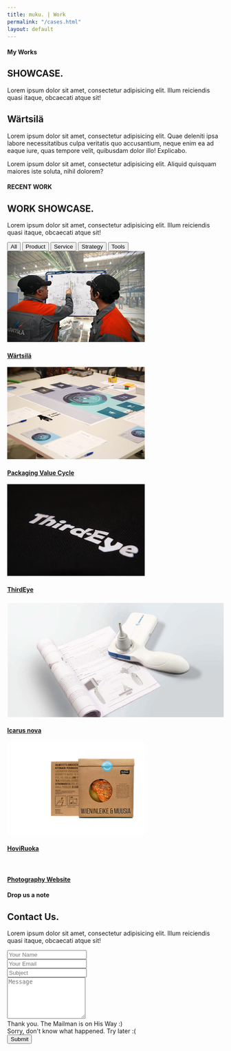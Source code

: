 ```yaml
---
title: muku. | Work
permalink: "/cases.html"
layout: default
---
```

<!--
=================
Hero Area
================= 
-->
<section class="hero-area header-area">
    <div class="container">
        <div class="row">
            <div class="col-md-12">
               <div class="block title">
                    <h4>My Works</h4>
                    <h1>SHOWCASE.</h1>
                    <span class="borderline"></span>
                    <p>Lorem ipsum dolor sit amet, consectetur adipisicing elit. Illum reiciendis quasi itaque, obcaecati atque sit!</p>
                </div>
            </div>
        </div>
    </div>
</section> 
<!--
Start About Section
==================================== -->
<section class="about-2 section bg-gray" id="about">
    <div class="container">
        <div class="row">
            <div class="col-12 col-md-5">
                <h2>Wärtsilä</h2>
            </div>
            <div class="col-12 col-md-7">
                <p>Lorem ipsum dolor sit amet, consectetur adipisicing elit. Quae deleniti ipsa labore necessitatibus culpa veritatis quo accusantium, neque enim ea ad eaque iure, quas tempore velit, quibusdam dolor illo! Explicabo.</p>
                <p>Lorem ipsum dolor sit amet, consectetur adipisicing elit. Aliquid quisquam maiores iste soluta, nihil dolorem?</p>
            </div>
        </div>         
        <!-- End row -->
    </div>     
    <!-- End container -->
</section> 
<!-- End section -->

<!-- Start Portfolio Section
=========================================== -->
<section class="portfolio section" id="portfolio">
    <div class="container-fluid">
        <div class="row">
            <div class="col">
                <div class="title text-center">
                    <h4>RECENT WORK</h4>
                    <h2>WORK SHOWCASE.</h2>
                    <span class="borderline"></span>
                    <p>Lorem ipsum dolor sit amet, consectetur adipisicing elit. Illum reiciendis quasi itaque, obcaecati atque sit!</p>
                </div>
            </div>
        </div>
        <div class="row">
            <div class="col-lg-12">
                <!-- /section title -->
                <div class="portfolio-filter">
                    <button type="button" data-filter="all">All</button>
                    <button type="button" data-filter=".product">Product </button>
                    <button type="button" data-filter=".service">Service</button>
                    <button type="button" data-filter=".strategy">Strategy</button>
                    <button type="button" data-filter=".tools">Tools</button>
                </div>
            </div>
        </div>         
        <!-- /end col-lg-12 -->
        <div class="row portfolio-items-wrapper">
            <div class="col-6 col-md-3 padding-0 mix service">
                 <a class="search-icon" href=""><div class="portfolio-block">
                    <img class="img-fluid" src="images/portfolio/Wartsila.jpg" alt="Wärtsilä">
                    <div class="caption">
                         <i class="tf-ion-ios-search-strong"></i> 
                        <h4><a href="">Wärtsilä</a></h4>
                    </div>
                </div></a>
            </div>
            <div class="col-6 col-md-3 padding-0 mix design strategy">
                <div class="portfolio-block ">
                    <img class="img-fluid" src="images/portfolio/Valuecycle.jpg" alt="">
                    <div class="caption">
                        <h4><a href="">Packaging Value Cycle </a></h4>
                        <a class="search-icon" href=""> <i class="tf-ion-ios-search-strong"></i> </a>
                    </div>
                </div>
            </div>
            <div class="col-6 col-md-3 padding-0 mix photography development">
                <div class="portfolio-block">
                    <img class="img-fluid" src="images/portfolio/ThirdEye.jpg" alt="">
                    <div class="caption">
                        <a class="search-icon" href="images/portfolio/ThirdEye.jpg" data-lightbox="image-1"> <i class="tf-ion-ios-search-strong"></i> </a>
                        <h4><a href="">ThirdEye</a></h4>
                    </div>
                </div>
            </div>
            <div class="col-6 col-md-3 padding-0 mix photography ios">
                <div class="portfolio-block">
                    <img class="img-fluid" src="images/portfolio/icarusnova.jpg" alt="">
                    <div class="caption">
                        <a class="search-icon" href="images/portfolio/icarusnova.jpg" data-lightbox="image-1"> <i class="tf-ion-ios-search-strong"></i> </a>
                        <h4><a href="">Icarus nova</a></h4>
                    </div>
                </div>
            </div>
            <div class="col-6 col-md-3 padding-0 mix design">
                <div class="portfolio-block">
                    <img class="img-fluid" src="images/portfolio/HoviRuoka.png" alt="">
                    <div class="caption">
                        <a class="search-icon" href="images/portfolio/HoviRuoka.png" data-lightbox="image-1"> <i class="tf-ion-ios-search-strong"></i> </a>
                        <h4><a href="">HoviRuoka</a></h4>
                    </div>
                </div>
            </div>
            <div class="col-6 col-md-3 padding-0 development mix design">
                <div class="portfolio-block">
                    <img class="img-fluid" src="images/portfolio/portfolio-1.jpg" alt="">
                    <div class="caption">
                        <a class="search-icon" href="images/portfolio/portfolio-1.jpg" data-lightbox="image-1"> <i class="tf-ion-ios-search-strong"></i> </a>
                        <h4><a href="">Photography Website</a></h4>
                    </div>
                </div>
            </div>
        </div>
    </div>     
    <!-- end row -->
</section> 
<!-- End section -->

<!-- Srart Contact Us
		=========================================== --> 
<section class="contact-us section bg-gray" id="contact">
    <div class="container">
        <div class="row">
            <div class="col">
                <div class="title text-center">
                    <h4>Drop us a note</h4>
                    <h2>Contact Us.</h2>
                    <span class="borderline"></span>
                    <p>Lorem ipsum dolor sit amet, consectetur adipisicing elit. Illum reiciendis quasi itaque, obcaecati atque sit!</p>
                </div>
            </div>
        </div>
        <div class="row">
            <!-- Contact Details -->
            <div class="col-12 col-md-6">
                <div class="map">
                    <div id="map"></div>
                </div>
            </div>
            <!-- / End Contact Details -->
            <!-- Contact Form -->
            <div class="contact-form col-12 col-md-6 ">
                <form id="contact-form" method="post" action="sendmail.php" role="form">
                    <div class="form-group">
                        <input type="text" placeholder="Your Name" class="form-control" name="name" id="name">
                    </div>
                    <div class="form-group">
                        <input type="email" placeholder="Your Email" class="form-control" name="email" id="email">
                    </div>
                    <div class="form-group">
                        <input type="text" placeholder="Subject" class="form-control" name="subject" id="subject">
                    </div>
                    <div class="form-group">
                        <textarea rows="6" placeholder="Message" class="form-control" name="message" id="message"></textarea>                         
                    </div>
                    <div id="success" class="success">
                        Thank you. The Mailman is on His Way :)
</div>
                    <div id="error" class="error">
                        Sorry, don't know what happened. Try later :(
</div>
                    <div id="cf-submit">
                        <input type="submit" id="contact-submit" class="btn btn-transparent" value="Submit">
                    </div>                     
                </form>
            </div>
            <!-- ./End Contact Form -->
        </div>         
        <!-- end row -->
